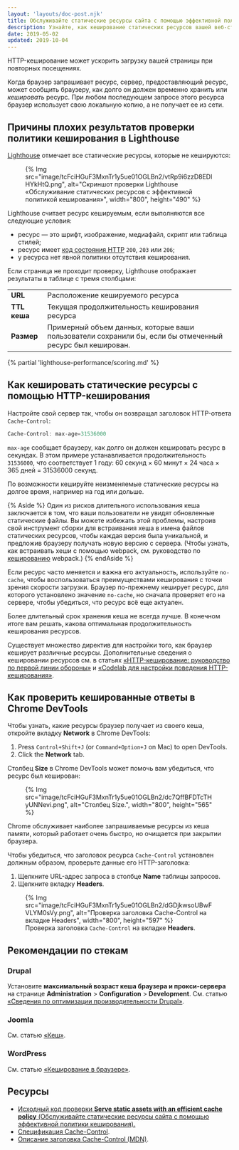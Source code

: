 ```yaml
---
layout: 'layouts/doc-post.njk'
title: Обслуживайте статические ресурсы сайта с помощью эффективной политики кеширования
description: Узнайте, как кеширование статических ресурсов вашей веб-страницы может повысить производительность и надежность для повторных посетителей.
date: 2019-05-02
updated: 2019-10-04
---
```


HTTP-кеширование может ускорить загрузку вашей страницы при повторных посещениях.

Когда браузер запрашивает ресурс, сервер, предоставляющий ресурс, может сообщить браузеру, как долго он должен временно хранить или *кешировать* ресурс. При любом последующем запросе этого ресурса браузер использует свою локальную копию, а не получает ее из сети.

## Причины плохих результатов проверки политики кеширования в Lighthouse

[Lighthouse](https://developers.google.com/web/tools/lighthouse/) отмечает все статические ресурсы, которые не кешируются:

<figure>{% Img src="image/tcFciHGuF3MxnTr1y5ue01OGLBn2/vtRp9i6zzD8EDlHYkHtQ.png", alt="Скриншот проверки Lighthouse «Обслуживание статических ресурсов с эффективной политикой кеширования»", width="800", height="490" %}</figure>

Lighthouse считает ресурс кешируемым, если выполняются все следующие условия:

- ресурс — это шрифт, изображение, медиафайл, скрипт или таблица стилей;
- ресурс имеет [код состояния HTTP](https://developer.mozilla.org/docs/Web/HTTP/Status) `200`, `203` или `206`;
- у ресурса нет явной политики отсутствия кеширования.

Если страница не проходит проверку, Lighthouse отображает результаты в таблице с тремя столбцами:

<div class="table-wrapper scrollbar">
  <table>
    <tbody>
      <tr>
        <td><strong>URL</strong></td>
        <td>Расположение кешируемого ресурса</td>
      </tr>
      <tr>
        <td><strong>TTL кеша</strong></td>
        <td>Текущая продолжительность кеширования ресурса</td>
      </tr>
      <tr>
        <td><strong>Размер</strong></td>
        <td>Примерный объем данных, которые ваши пользователи сохранили бы, если бы отмеченный ресурс был кеширован.</td>
      </tr>
    </tbody>
  </table>
</div>

{% partial 'lighthouse-performance/scoring.md' %}

## Как кешировать статические ресурсы с помощью HTTP-кеширования

Настройте свой сервер так, чтобы он возвращал заголовок HTTP-ответа `Cache-Control`:

```js
Cache-Control: max-age=31536000
```

`max-age` сообщает браузеру, как долго он должен кешировать ресурс в секундах. В этом примере устанавливается продолжительность `31536000`, что соответствует 1 году: 60 секунд × 60 минут × 24 часа × 365 дней = 31536000 секунд.

По возможности кешируйте неизменяемые статические ресурсы на долгое время, например на год или дольше.

{% Aside %} Один из рисков длительного использования кеша заключается в том, что ваши пользователи не увидят обновленные статические файлы. Вы можете избежать этой проблемы, настроив свой инструмент сборки для встраивания хеша в имена файлов статических ресурсов, чтобы каждая версия была уникальной, и предложив браузеру получать новую версию с сервера. (Чтобы узнать, как встраивать хеши с помощью webpack, см. руководство по [кешированию](https://webpack.js.org/guides/caching/) webpack.) {% endAside %}

Если ресурс часто меняется и важна его актуальность, используйте `no-cache`, чтобы воспользоваться преимуществами кеширования с точки зрения скорости загрузки. Браузер по-прежнему кеширует ресурс, для которого установлено значение `no-cache`, но сначала проверяет его на сервере, чтобы убедиться, что ресурс всё еще актуален.

Более длительный срок хранения кеша не всегда лучше. В конечном итоге вам решать, какова оптимальная продолжительность кеширования ресурсов.

Существует множество директив для настройки того, как браузер кеширует различные ресурсы. Дополнительные сведения о кешировании ресурсов см. в статьях [«HTTP-кеширование: руководство по первой линии обороны»](https://web.dev/http-cache/) и [«Codelab для настройки поведения HTTP-кеширования»](https://web.dev/codelab-http-cache/).

## Как проверить кешированные ответы в Chrome DevTools

Чтобы узнать, какие ресурсы браузер получает из своего кеша, откройте вкладку **Network** в Chrome DevTools:

[comment]: <> (The following list was a shortcode from web.dev, but it was not translated from English for any language.)
1. Press <code><kbd>Control</kbd>+<kbd>Shift</kbd>+<kbd>J</kbd></code> (or <code><kbd>Command</kbd>+<kbd>Option</kbd>+<kbd>J</kbd></code> on Mac) to open DevTools.
2. Click the **Network** tab.

Столбец **Size** в Chrome DevTools может помочь вам убедиться, что ресурс был кеширован:

<figure>{% Img src="image/tcFciHGuF3MxnTr1y5ue01OGLBn2/dc7QffBFDTcTHyUNNevi.png", alt="Столбец Size.", width="800", height="565" %}</figure>

Chrome обслуживает наиболее запрашиваемые ресурсы из кеша памяти, который работает очень быстро, но очищается при закрытии браузера.

Чтобы убедиться, что заголовок ресурса `Cache-Control` установлен должным образом, проверьте данные его HTTP-заголовка:

1. Щелкните URL-адрес запроса в столбце **Name** таблицы запросов.
2. Щелкните вкладку **Headers**.

<figure>{% Img src="image/tcFciHGuF3MxnTr1y5ue01OGLBn2/dGDjkwsoUBwFVLYM0sVy.png", alt="Проверка заголовка Cache-Control на вкладке Headers", width="800", height="597" %} <figcaption> Проверка заголовка <code>Cache-Control</code> на вкладке <b>Headers</b>. </figcaption></figure>

## Рекомендации по стекам

### Drupal

Установите **максимальный возраст кеша браузера и прокси-сервера** на странице **Administration** &gt; **Configuration** &gt; **Development**. См. статью [«Сведения по оптимизации производительности Drupal»](https://www.drupal.org/docs/7/managing-site-performance-and-scalability/caching-to-improve-performance/caching-overview#s-drupal-performance-resources).

### Joomla

См. статью [«Кеш»](https://docs.joomla.org/Cache).

### WordPress

См. статью [«Кеширование в браузере»](https://wordpress.org/support/article/optimization/#browser-caching).

## Ресурсы

- [Исходный код проверки **Serve static assets with an efficient cache policy** (Обслуживайте статические ресурсы сайта с помощью эффективной политики кеширования).](https://github.com/GoogleChrome/lighthouse/blob/master/lighthouse-core/audits/byte-efficiency/uses-long-cache-ttl.js)
- [Спецификация Cache-Control](https://www.w3.org/Protocols/rfc2616/rfc2616-sec14.html#sec14.9).
- [Описание заголовка Cache-Control (MDN)](https://developer.mozilla.org/docs/Web/HTTP/Headers/Cache-Control).
